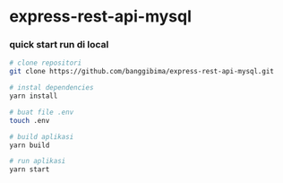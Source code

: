 # express-rest-api-mysql

### quick start run di local

```sh
# clone repositori
git clone https://github.com/banggibima/express-rest-api-mysql.git

# instal dependencies
yarn install

# buat file .env
touch .env

# build aplikasi
yarn build

# run aplikasi
yarn start
```
